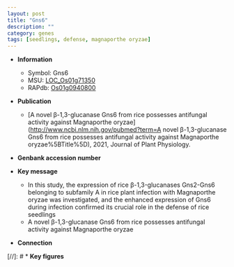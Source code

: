 ```yaml
---
layout: post
title: "Gns6"
description: ""
category: genes
tags: [seedlings, defense, magnaporthe oryzae]
---
```


* **Information**  
    + Symbol: Gns6  
    + MSU: [LOC_Os01g71350](http://rice.uga.edu/cgi-bin/ORF_infopage.cgi?orf=LOC_Os01g71350)  
    + RAPdb: [Os01g0940800](http://rapdb.dna.affrc.go.jp/viewer/gbrowse_details/irgsp1?name=Os01g0940800)  

* **Publication**  
    + [A novel β-1,3-glucanase Gns6 from rice possesses antifungal activity against Magnaporthe oryzae](http://www.ncbi.nlm.nih.gov/pubmed?term=A novel β-1,3-glucanase Gns6 from rice possesses antifungal activity against Magnaporthe oryzae%5BTitle%5D), 2021, Journal of Plant Physiology.

* **Genbank accession number**  

* **Key message**  
    + In this study, the expression of rice β-1,3-glucanases Gns2-Gns6 belonging to subfamily A in rice plant infection with Magnaporthe oryzae was investigated, and the enhanced expression of Gns6 during infection confirmed its crucial role in the defense of rice seedlings
    + A novel β-1,3-glucanase Gns6 from rice possesses antifungal activity against Magnaporthe oryzae

* **Connection**  

[//]: # * **Key figures**  


